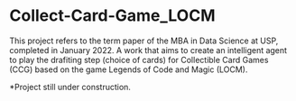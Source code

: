 # Collect-Card-Game_LOCM
This project refers to the term paper of the MBA in Data Science at USP, completed in January 2022. A work that aims to create an intelligent agent to play the drafiting step (choice of cards) for Collectible Card Games (CCG) based on the game Legends of Code and Magic (LOCM).

*Project still under construction.
